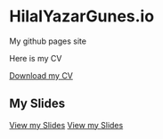 # HilalYazarGunes.io
My github pages site

Here is my CV

[Download my CV](HilalCV.pdf)



## My Slides

[View my Slides](https://hilalyazar.github.io/HilalYazar.io/hw10.pdf)
[View my Slides](https://hilalyazar.github.io/HilalYazar.io/CV.html)

